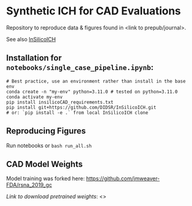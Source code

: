 # Synthetic ICH for CAD Evaluations
Repository to reproduce data &amp; figures found in &lt;link to prepub/journal>.

See also [InSilicoICH](https://github.com/DIDSR/InSilicoICH)

## Installation for `notebooks/single_case_pipeline.ipynb`:
```
# Best practice, use an environment rather than install in the base env
conda create -n "my-env" python=3.11.0 # tested on python=3.11.0
conda activate my-env
pip install insilicoCAD_requirements.txt
pip install git+https://github.com/DIDSR/InSilicoICH.git
# or: `pip install -e .` from local InSilicoICH clone 
```

## Reproducing Figures

Run notebooks or `bash run_all.sh`

## CAD Model Weights

Model training was forked here: https://github.com/jmweaver-FDA/rsna_2019_gc

*Link to download pretrained weights*: <>
